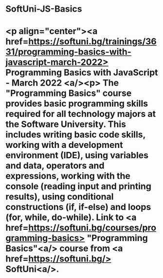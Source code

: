 # SoftUni-JS-Basics
# &lt;p align="center">&lt;a href=https://softuni.bg/trainings/3631/programming-basics-with-javascript-march-2022> Programming Basics with JavaScript - March 2022 &lt;a/>&lt;p>     The **"Programming Basics"** course provides **basic programming skills** required for all technology majors at the Software University. This includes writing **basic code skills**, working with a **development environment** (IDE), using **variables and data, operators and expressions, working with the console** (reading input and printing results), using **conditional constructions** (if, if-else) and **loops** (for, while, do-while).     Link to &lt;a href=https://softuni.bg/courses/programming-basics> "Programming Basics"&lt;a/> course from &lt;a href=https://softuni.bg/> SoftUni&lt;a/>.
